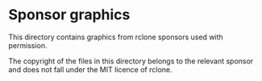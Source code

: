 # Sponsor graphics

This directory contains graphics from rclone sponsors used with
permission.

The copyright of the files in this directory belongs to the relevant
sponsor and does not fall under the MIT licence of rclone.
